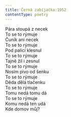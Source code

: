 ```yaml
---
title: Černá zabíjačka:1952
contentType: poetry
---
```


<section>

Pára stoupá z necek  
To se to rýmuje  
Čuník ani necek  
To se to rýmuje  
Pod palicí klesnul  
To se to rýmuje  
Tajně žil i zesnul  
To se to rýmuje  
Nosím pivo od šenku  
To se to rýmuje  
Děda dělá tlačenku  
To se to rýmuje  
Tomu nedá tomu dá  
To se to rýmuje  
Komu nedá ten udá  
Kde domov můj?

</section>
